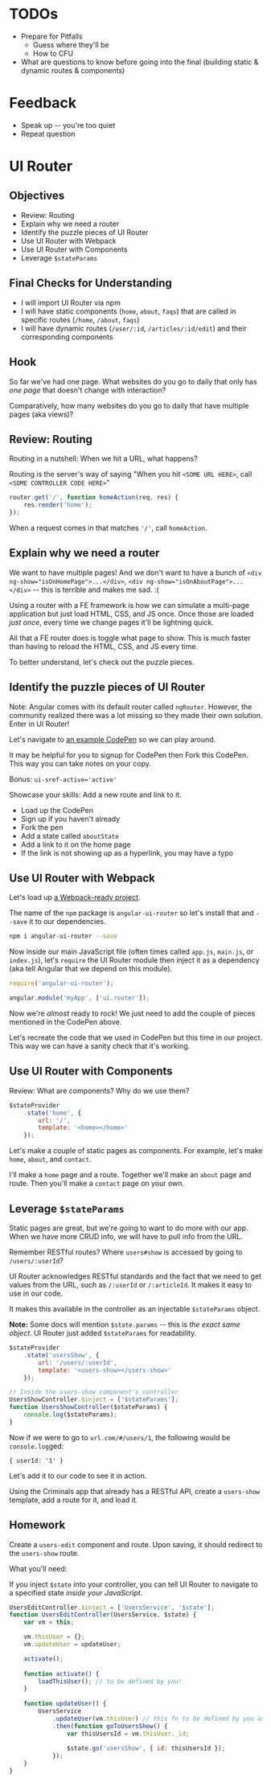 # TODOs

* Prepare for Pitfalls
	* Guess where they'll be
	* How to CFU
* What are questions to know before going into the final (building static & dynamic routes & components)

# Feedback

* Speak up -- you're too quiet
* Repeat question

# UI Router

## Objectives

* Review: Routing
* Explain why we need a router
* Identify the puzzle pieces of UI Router
* Use UI Router with Webpack
* Use UI Router with Components
* Leverage `$stateParams`

## Final Checks for Understanding

* I will import UI Router via npm
* I will have static components (`home`, `about`, `faqs`) that are called in specific routes (`/home`, `/about`, `faqs`)
* I will have dynamic routes (`/user/:id`, `/articles/:id/edit`) and their corresponding components

## Hook

So far we've had one page. What websites do you go to daily that only has _one page_ that doesn't change with interaction?

Comparatively, how many websites do you go to daily that have multiple pages (aka views)?

## Review: Routing

Routing in a nutshell: When we hit a URL, what happens? 

Routing is the server's way of saying "When you hit `<SOME URL HERE>`, call `<SOME CONTROLLER CODE HERE>`"

```javascript
router.get('/', function homeAction(req, res) {
	res.render('home');
});
```

When a request comes in that matches `'/'`, call `homeAction`.

## Explain why we need a router

We want to have multiple pages! And we don't want to have a bunch of `<div ng-show="isOnHomePage">...</div>`, `<div ng-show="isOnAboutPage">...</div>` -- this is terrible and makes me sad. :(

Using a router with a FE framework is how we can simulate a multi-page application but just load HTML, CSS, and JS once. Once those are loaded _just once_, every time we change pages it'll be lightning quick.

All that a FE router does is toggle what page to show. This is much faster than having to reload the HTML, CSS, and JS every time.

To better understand, let's check out the puzzle pieces.

## Identify the puzzle pieces of UI Router

Note: Angular comes with its default router called `ngRouter`. However, the community realized there was a lot missing so they made their own solution. Enter in UI Router!

Let's navigate to [an example CodePen](http://codepen.io/rgpass/pen/XMGvOL/#/) so we can play around.

It may be helpful for you to signup for CodePen then Fork this CodePen. This way you can take notes on your copy.

Bonus: `ui-sref-active='active'`

Showcase your skills: Add a new route and link to it.

* Load up the CodePen
* Sign up if you haven't already
* Fork the pen
* Add a state called `aboutState`
* Add a link to it on the home page
* If the link is not showing up as a hyperlink, you may have a typo

## Use UI Router with Webpack

Let's load up [a Webpack-ready project]().

The name of the `npm` package is `angular-ui-router` so let's install that and `--save` it to our dependencies.

```bash
npm i angular-ui-router --save
```

Now inside our main JavaScript file (often times called `app.js`, `main.js`, or `index.js`), let's `require` the UI Router module then inject it as a dependency (aka tell Angular that we depend on this module).

```javascript
require('angular-ui-router');

angular.module('myApp', ['ui.router']);
```

Now we're _almost_ ready to rock! We just need to add the couple of pieces mentioned in the CodePen above.

Let's recreate the code that we used in CodePen but this time in our project. This way we can have a sanity check that it's working.

## Use UI Router with Components

Review: What are components? Why do we use them?

```javascript
$stateProvider
	.state('home', {
		url: '/',
		template: '<home></home>'
	});
```

Let's make a couple of static pages as components. For example, let's make `home`, `about`, and `contact`.

I'll make a `home` page and a route. Together we'll make an `about` page and route. Then you'll make a `contact` page on your own.


## Leverage `$stateParams`

Static pages are great, but we're going to want to do more with our app. When we have more CRUD info, we will have to pull info from the URL.

Remember RESTful routes? Where `users#show` is accessed by going to `/users/:userId`?

UI Router acknowledges RESTful standards and the fact that we need to get values from the URL, such as `/:userId` or `/:articleId`. It makes it easy to use in our code.

It makes this available in the controller as an injectable `$stateParams` object.

**Note:** Some docs will mention `$state.params` -- this is _the exact same object_. UI Router just added `$stateParams` for readability.

```javascript
$stateProvider
	.state('usersShow', {
		url: '/users/:userId',
		template: '<users-show></users-show>'
	});

// Inside the users-show component's controller
UsersShowController.$inject = ['$stateParams'];
function UsersShowController($stateParams) {
	console.log($stateParams);
}
```

Now if we were to go to `url.com/#/users/1`, the following would be `console.log`ged:

`{ userId: '1' }`

Let's add it to our code to see it in action.

Using the Criminals app that already has a RESTful API, create a `users-show` template, add a route for it, and load it.

## Homework

Create a `users-edit` component and route. Upon saving, it should redirect to the `users-show` route.

What you'll need:

If you inject `$state` into your controller, you can tell UI Router to navigate to a specified state _inside your JavaScript_.

```javascript
UsersEditController.$inject = ['UsersService', '$state'];
function UsersEditController(UsersService, $state) {
	var vm = this;

	vm.thisUser = {};
	vm.updateUser = updateUser;

	activate();
	
	function activate() {
		loadThisUser(); // to be defined by you!
	}
	
	function updateUser() {
		UsersService
			.updateUser(vm.thisUser) // this fn to be defined by you as well
			.then(function goToUsersShow() {
				var thisUsersId = vm.thisUser._id;
				
				$state.go('usersShow', { id: thisUsersId });
			});
	}
}
```
